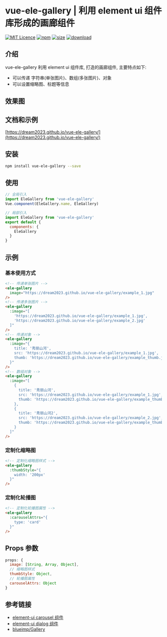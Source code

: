 # vue-ele-gallery | 利用 element ui 组件库形成的画廊组件

[![MIT Licence](https://badges.frapsoft.com/os/mit/mit.svg)](https://opensource.org/licenses/mit-license.php)
[![npm](https://img.shields.io/npm/v/vue-ele-gallery.svg)](https://www.npmjs.com/package/vue-ele-gallery)
[![size](https://img.shields.io/bundlephobia/minzip/vue-ele-gallery.svg)](https://www.npmjs.com/package/vue-ele-gallery)
[![download](https://img.shields.io/npm/dw/vue-ele-gallery.svg)](https://npmcharts.com/compare/vue-ele-gallery?minimal=true)

## 介绍

vue-ele-gallery 利用 element ui 组件库, 打造的画廊组件, 主要特点如下:

- 可以传递 字符串(单张图片)、数组(多张图片)、对象
- 可以设置缩略图、标题等信息

## 效果图

<!-- ![演示图](./public/example.gif) -->

## 文档和示例

[https://dream2023.github.io/vue-ele-gallery/](https://dream2023.github.io/vue-ele-gallery/)

## 安装

```bash
npm install vue-ele-gallery --save
```

## 使用

```js
// 全局引入
import EleGallery from 'vue-ele-gallery'
Vue.component(EleGallery.name, EleGallery)
```

```js
// 局部引入
import EleGallery from 'vue-ele-gallery'
export default {
  components: {
    EleGallery
  }
}
```

## 示例

### 基本使用方式

```html
<!-- 传递单张图片 -->
<ele-gallery
  image="https://dream2023.github.io/vue-ele-gallery/example_1.jpg"
/>
<!-- 传递多张图片 -->
<ele-gallery
  :image="[
    'https://dream2023.github.io/vue-ele-gallery/example_1.jpg',
    'https://dream2023.github.io/vue-ele-gallery/example_2.jpg'
  ]"
/>
<!-- 传递对象 -->
<ele-gallery
  :image="{
    title: '秀丽山河',
    src: 'https://dream2023.github.io/vue-ele-gallery/example_1.jpg',
    thumb: 'https://dream2023.github.io/vue-ele-gallery/example_thumb.jpg'
  }"
/>
<!-- 数组对象 -->
<ele-gallery
  :image="[
    {
      title: '秀丽山河',
      src: 'https://dream2023.github.io/vue-ele-gallery/example_1.jpg',
      thumb: 'https://dream2023.github.io/vue-ele-gallery/example_thumb_1.jpg'
    },
    {
      title: '秀丽山河2',
      src: 'https://dream2023.github.io/vue-ele-gallery/example_2.jpg',
      thumb: 'https://dream2023.github.io/vue-ele-gallery/example_thumb_2.jpg'
    }
  ]"
/>
```

### 定制化缩略图

```html
<!-- 定制化缩略图样式 -->
<ele-gallery
  :thumbStyle="{
    width: '200px'
  }"
/>
```

### 定制化轮播图

```html
<!-- 定制化轮播图属性 -->
<ele-gallery
  :carouselAttrs="{
    type: 'card'
  }"
/>
```

## Props 参数

```js
props: {
  image: [String, Array, Object],
  // 缩略图样式
  thumbStyle: Object,
  // 轮播图属性
  carouselAttrs: Object
}
```

## 参考链接

- [element-ui carousel 组件](https://element.eleme.cn/#/zh-CN/component/carousel)
- [element-ui dialog 组件](https://element.eleme.cn/#/zh-CN/component/dialog)
- [blueimp/Gallery](https://github.com/blueimp/Gallery)
